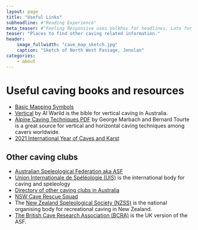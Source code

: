 ```yaml
---
layout: page
title: "Useful Links"
subheadline: #"Reading Experience"
meta_teaser: #"Feeling Responsive uses Volkhov for headlines, Lato for everything else and if you are in need to show some code, it will be in Lucida Console."
teaser: "Places to find other caving related information."
header:
    image_fullwidth: "cave_map_sketch.jpg"
    caption: "Sketch of North West Passage, Jenolan"
categories:
    - about
---
```


# Useful caving books and resources

-   [Basic Mapping Symbols](http://www.carto.net/neumann/caving/cave-symbols/)
-   [Vertical](http://cavediggers.com/vertical/) by Al Warild is the bible for vertical caving in Australia.  
-   [Alpine Caving Techniques PDF](http://speleo.lt/speleo/Knygos/Speleo/EN/Alpine%20Cave%20Techniques%20%5BEN%5D.pdf) by George Marbach and Bernard Tourte is a great source for vertical and horizontal caving techniques among cavers worldwide.
-   [2021  International Year of Caves and Karst](http://iyck2021.org/)

## Other caving clubs

-   [Australian Speleological Federation aka ASF](https://www.caves.org.au/)
-   [Union Internationale de Spéléologie (UIS)](https://www.uis-speleo.org/index.php) is the international body for caving and speleology
-   [Directory of other caving clubs in Australia](https://www.caves.org.au/caves-and-clubs/state-clubs)
-   [NSW Cave Rescue Squad](http://caverescue.org.au/)
-   The [New Zealand Speleological Society (NZSS)](http://caves.org.nz/) is the national organising body for recreational caving in New Zealand.
-   [The British Cave Research Association (BCRA)](http://bcra.org.uk/) is the UK version of the ASF.
